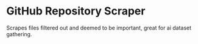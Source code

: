 # GitHub Repository Scraper

Scrapes files filtered out and deemed to be important, great for ai dataset gathering.

